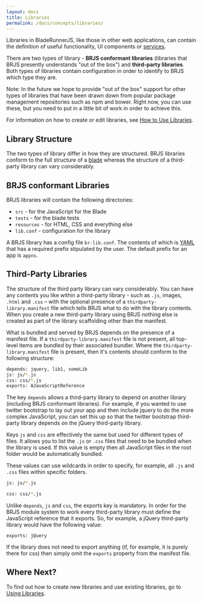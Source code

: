 ```yaml
---
layout: docs
title: Libraries
permalink: /docs/concepts/libraries/
---
```


Libraries in BladeRunnerJS, like those in other web applications, can contain the definition of useful functionality, UI components or [services](/docs/concepts/services/).

There are two types of library - **BRJS conformant libraries** (libraries that BRJS presently understands "out of the box") and **third-party libraries**. Both types of libraries contain configuration in order to identify to BRJS which type they are.

<div class="alert alert-info">
  <p>Note: In the future we hope to provide "out of the box" support for other types of libraries that have been drawn down from popular package management repositories such as npm and bower. Right now, you can use these, but you need to put in a little bit of work in order to achieve this.<p>
</div>

For information on how to create or edit libraries, see [How to Use Libraries](/docs/use/use_libraries/).

## Library Structure

The two types of library differ in how they are structured. BRJS libraries conform to the full structure of a [blade](/docs/concepts/blades/) whereas the structure of a third-party library can vary considerably.

## BRJS conformant Libraries

BRJS libraries will contain the following directories:

- `src` - for the JavaScript for the Blade
- `tests` - for the blade tests
- `resources` - for HTML, CSS and everything else
- `lib.conf` - configuration for the library

A BRJS library has a config file `br-lib.conf`. The contents of which is [YAML](http://en.wikipedia.org/wiki/YAML) that has a required prefix stipulated by the user. The default prefix for an app is `appns`.

## Third-Party Libraries

The structure of the third party library can vary considerably. You can have any contents you like within a third-party library - such as `.js`, images, `.html` and `.css` –  with the optional presence of a `thirdparty-library.manifest` file which tells BRJS what to do with the library contents. When you create a new third-party library using BRJS nothing else is created as part of the library scaffolding other than the manifest.

What is bundled and served by BRJS depends on the presence of a manifest file. If a `thirdparty-library.manifest` file is not present, all top-level items are bundled by their associated bundler. Where the `thirdparty-library.manifest` file is present, then it's contents should conform to the following structure:

```bash
depends: jquery, lib1, someLib
js: js/*.js
css: css/*.js
exports: AJavaScriptReference
```

The key `depends` allows a third-party library to depend on another library (including BRJS conformant libraries). For example, if you wanted to use twitter bootstrap to lay out your app and then include jquery to do the more complex JavaScript, you can set this up so that the twitter bootstrap third-party library depends on the jQuery third-party library.

Keys `js` and `css` are effectively the same but used for different types of files. It allows you to list the `.js` or `.css` files that need to be bundled when the library is used. If this value is empty then all JavaScript files in the root folder would be automatically bundled.

These values can use wildcards in order to specify, for example, all `.js` and `.css` files within specific folders.

```bash
js: js/*.js

css: css/*.js
```

Unlike `depends`, `js` and `css`, the exports key is mandatory. In order for the BRJS module system to work every third-party library must define the JavaScript reference that it exports. So, for example, a jQuery third-party library would have the following value:

```
exports: jQuery
```

If the library does not need to export anything (if, for example, it is purely there for css) then simply omit the `exports` property from the manifest file.

## Where Next?

To find out how to create new libraries and use existing libraries, go to [Using Libraries](/docs/use/user_libraries/).
